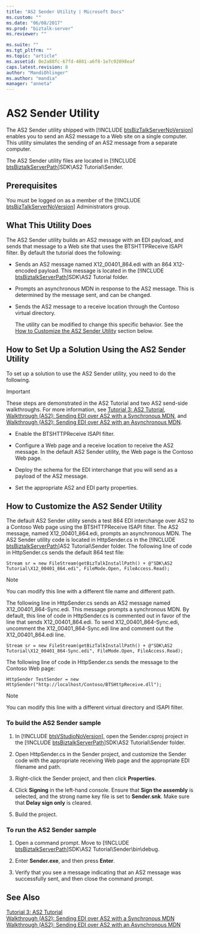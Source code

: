 ```yaml
---
title: "AS2 Sender Utility | Microsoft Docs"
ms.custom: ""
ms.date: "06/08/2017"
ms.prod: "biztalk-server"
ms.reviewer: ""

ms.suite: ""
ms.tgt_pltfrm: ""
ms.topic: "article"
ms.assetid: 0e2a88fc-67fd-4801-a6f8-1e7c92098eaf
caps.latest.revision: 8
author: "MandiOhlinger"
ms.author: "mandia"
manager: "anneta"
---
```

# AS2 Sender Utility
The AS2 Sender utility shipped with [!INCLUDE [btsBizTalkServerNoVersion](../includes/btsbiztalkservernoversion-md.md)] enables you to send an AS2 message to a Web site on a single computer. This utility simulates the sending of an AS2 message from a separate computer.  
  
 The AS2 Sender utility files are located in [!INCLUDE [btsBiztalkServerPath](../includes/btsbiztalkserverpath-md.md)]SDK\AS2 Tutorial\Sender.  
  
## Prerequisites  
 You must be logged on as a member of the [!INCLUDE [btsBizTalkServerNoVersion](../includes/btsbiztalkservernoversion-md.md)] Administrators group.  
  
## What This Utility Does  
 The AS2 Sender utility builds an AS2 message with an EDI payload, and sends that message to a Web site that uses the BTSHTTPReceive ISAPI filter. By default the tutorial does the following:  
  
- Sends an AS2 message named X12_00401_864.edi with an 864 X12-encoded payload. This message is located in the [!INCLUDE [btsBiztalkServerPath](../includes/btsbiztalkserverpath-md.md)]SDK\AS2 Tutorial folder.  
  
- Prompts an asynchronous MDN in response to the AS2 message. This is determined by the message sent, and can be changed.  
  
- Sends the AS2 message to a receive location through the Contoso virtual directory.  
  
  The utility can be modified to change this specific behavior. See the [How to Customize the AS2 Sender Utility](../core/as2-sender-utility.md#BKMK_Custom) section below.  
  
## How to Set Up a Solution Using the AS2 Sender Utility  
 To set up a solution to use the AS2 Sender utility, you need to do the following.  
  
> [!IMPORTANT]
>  These steps are demonstrated in the AS2 Tutorial and two AS2 send-side walkthroughs. For more information, see [Tutorial 3: AS2 Tutorial](../core/tutorial-3-as2-tutorial.md), [Walkthrough (AS2): Sending EDI over AS2 with a Synchronous MDN](../core/walkthrough-as2-sending-edi-over-as2-with-a-synchronous-mdn.md), and [Walkthrough (AS2): Sending EDI over AS2 with an Asynchronous MDN](../core/walkthrough-as2-sending-edi-over-as2-with-an-asynchronous-mdn.md).  
  
-   Enable the BTSHTTPReceive ISAPI filter.  
  
-   Configure a Web page and a receive location to receive the AS2 message. In the default AS2 Sender utility, the Web page is the Contoso Web page.  
  
-   Deploy the schema for the EDI interchange that you will send as a payload of the AS2 message.  
  
-   Set the appropriate AS2 and EDI party properties.  
  
##  <a name="BKMK_Custom"></a> How to Customize the AS2 Sender Utility  
 The default AS2 Sender utility sends a test 864 EDI interchange over AS2 to a Contoso Web page using the BTSHTTPReceive ISAPI filter. The AS2 message, named X12_00401_864.edi, prompts an asynchronous MDN. The AS2 Sender utility code is located in HttpSender.cs in the [!INCLUDE [btsBiztalkServerPath](../includes/btsbiztalkserverpath-md.md)]AS2 Tutorial\Sender folder. The following line of code in HttpSender.cs sends the default 864 test file:  
  
```  
Stream sr = new FileStream(getBizTalkInstallPath() + @"SDK\AS2 Tutorial\X12_00401_864.edi", FileMode.Open, FileAccess.Read);  
```  
  
> [!NOTE]
>  You can modify this line with a different file name and different path.  
  
 The following line in HttpSender.cs sends an AS2 message named X12_00401_864-Sync.edi. This message prompts a synchronous MDN. By default, this line of code in HttpSender.cs is commented out in favor of the line that sends X12_00401_864.edi. To send X12_00401_864-Sync.edi, uncomment the X12_00401_864-Sync.edi line and comment out the X12_00401_864.edi line.  
  
```  
Stream sr = new FileStream(getBizTalkInstallPath() + @"SDK\AS2 Tutorial\X12_00401_864-Sync.edi", FileMode.Open, FileAccess.Read);  
```  
  
 The following line of code in HttpSender.cs sends the message to the Contoso Web page:  
  
```  
HttpSender TestSender = new HttpSender("http://localhost/Contoso/BTSHttpReceive.dll");  
```  
  
> [!NOTE]
>  You can modify this line with a different virtual directory and ISAPI filter.  
  
### To build the AS2 Sender sample  
  
1. In [!INCLUDE [btsVStudioNoVersion](../includes/btsvstudionoversion-md.md)], open the Sender.csproj project in the [!INCLUDE [btsBiztalkServerPath](../includes/btsbiztalkserverpath-md.md)]SDK\AS2 Tutorial\Sender folder.  
  
2. Open HttpSender.cs in the Sender project, and customize the Sender code with the appropriate receiving Web page and the appropriate EDI filename and path.  
  
3. Right-click the Sender project, and then click **Properties**.  
  
4. Click **Signing** in the left-hand console. Ensure that **Sign the assembly** is selected, and the strong name key file is set to **Sender.snk**. Make sure that **Delay sign only** is cleared.  
  
5. Build the project.  
  
### To run the AS2 Sender sample  
  
1. Open a command prompt. Move to [!INCLUDE [btsBiztalkServerPath](../includes/btsbiztalkserverpath-md.md)]SDK\AS2 Tutorial\Sender\bin\debug.  
  
2. Enter **Sender.exe**, and then press **Enter**.  
  
3. Verify that you see a message indicating that an AS2 message was successfully sent, and then close the command prompt.  
  
## See Also  
 [Tutorial 3: AS2 Tutorial](../core/tutorial-3-as2-tutorial.md)   
 [Walkthrough (AS2): Sending EDI over AS2 with a Synchronous MDN](../core/walkthrough-as2-sending-edi-over-as2-with-a-synchronous-mdn.md)   
 [Walkthrough (AS2): Sending EDI over AS2 with an Asynchronous MDN](../core/walkthrough-as2-sending-edi-over-as2-with-an-asynchronous-mdn.md)